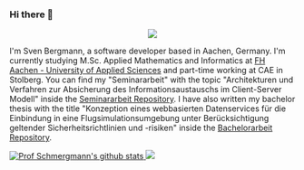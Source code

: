 ### Hi there 👋

<p align="center">
  <a href="https://www.linkedin.com/in/sven-bergmann-500925227/">
    <img src="https://img.shields.io/badge/linkedin-%230077B5.svg?&style=for-the-badge&logo=linkedin&logoColor=white" />
  </a>
</p>

I'm Sven Bergmann, a software developer based in Aachen, Germany. 
I'm currently studying M.Sc. Applied Mathematics and Informatics at [FH Aachen - University of Applied Sciences](https://www.fh-aachen.de/) and part-time working at CAE in Stolberg.
You can find my "Seminararbeit" with the topic "Architekturen und Verfahren zur Absicherung des Informationsaustauschs im Client-Server Modell" inside the [Seminararbeit Repository](../../../Seminararbeit).
I have also written my bachelor thesis with the title "Konzeption eines webbasierten Datenservices für die Einbindung in eine Flugsimulationsumgebung unter Berücksichtigung geltender Sicherheitsrichtlinien und -risiken" inside the [Bachelorarbeit Repository](../../../Bachelorarbeit).

  <a href="https://github.com/anuraghazra/github-readme-stats">
    <img src="https://github-readme-stats.vercel.app/api?username=ProfSchmergmann&show_icons=true&include_all_commits=true&theme=dark&hide_border=true" alt="Prof Schmergmann's github stats" />
  </a>
  <a href="https://github.com/anuraghazra/github-readme-stats">
    <img src="https://github-readme-stats.vercel.app/api/top-langs/?username=ProfSchmergmann&layout=compact&theme=dark&hide_border=true" />
  </a>



